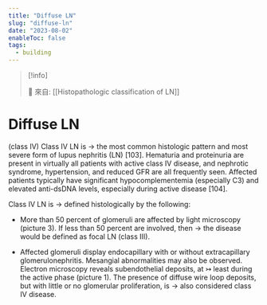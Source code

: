 ```yaml
---
title: "Diffuse LN"
slug: "diffuse-ln"
date: "2023-08-02"
enableToc: false
tags:
  - building
---
```


> [!info]
>
> 🌱 來自: [[Histopathologic classification of LN]]

# Diffuse LN

(class IV)
Class IV LN is → the most common histologic pattern and most severe form of lupus nephritis (LN) [103]. Hematuria and proteinuria are present in virtually all patients with active class IV disease, and nephrotic syndrome, hypertension, and reduced GFR are all frequently seen. Affected patients typically have significant hypocomplementemia (especially C3) and elevated anti-dsDNA levels, especially during active disease [104].

Class IV LN is → defined histologically by the following:

- More than 50 percent of glomeruli are affected by light microscopy (picture 3). If less than 50 percent are involved, then → the disease would be defined as focal LN (class III).

- Affected glomeruli display endocapillary with or without extracapillary glomerulonephritis. Mesangial abnormalities may also be observed. Electron microscopy reveals subendothelial deposits, at ↣ least during the active phase (picture 1). The presence of diffuse wire loop deposits, but with little or no glomerular proliferation, is → also considered class IV disease.
